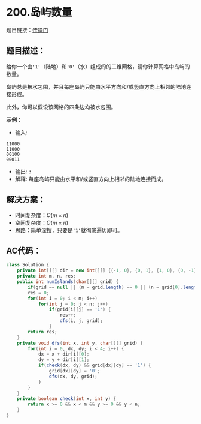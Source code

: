 # 200.岛屿数量
题目链接：[传送门](https://leetcode-cn.com/problems/number-of-islands/)

## 题目描述：
给你一个由`'1'`（陆地）和`'0'`（水）组成的的二维网格，请你计算网格中岛屿的数量。

岛屿总是被水包围，并且每座岛屿只能由水平方向和/或竖直方向上相邻的陆地连接形成。

此外，你可以假设该网格的四条边均被水包围。

**示例**：

- 输入:

```
11000
11000
00100
00011
```

- 输出: `3`
- 解释: 每座岛屿只能由水平和/或竖直方向上相邻的陆地连接而成。

## 解决方案：
- 时间复杂度：$O(m \times n)$
- 空间复杂度：$O(m \times n)$
- 思路：简单深搜，只要是`'1'`就彻底遍历即可。

## AC代码：
```java
class Solution {
    private int[][] dir = new int[][] {{-1, 0}, {0, 1}, {1, 0}, {0, -1}};
    private int m, n, res;
    public int numIslands(char[][] grid) {
        if(grid == null || (m = grid.length) == 0 || (n = grid[0].length) == 0) return 0;
        res = 0;
        for(int i = 0; i < m; i++)
            for(int j = 0; j < n; j++) 
                if(grid[i][j] == '1') {
                    res++;
                    dfs(i, j, grid);
                }
        return res;
    }
    private void dfs(int x, int y, char[][] grid) {
        for(int i = 0, dx, dy; i < 4; i++) {
            dx = x + dir[i][0];
            dy = y + dir[i][1];
            if(check(dx, dy) && grid[dx][dy] == '1') {
                grid[dx][dy] = '0';
                dfs(dx, dy, grid);
            }
        }
    }
    private boolean check(int x, int y) {
        return x >= 0 && x < m && y >= 0 && y < n;
    }
}
```
